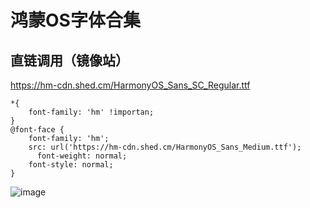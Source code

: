鸿蒙OS字体合集
===
直链调用（镜像站）
-----
https://hm-cdn.shed.cm/HarmonyOS_Sans_SC_Regular.ttf

    *{
        font-family: 'hm' !importan;
    }
    @font-face {
        font-family: 'hm';
        src: url('https://hm-cdn.shed.cm/HarmonyOS_Sans_Medium.ttf');
          font-weight: normal;
        font-style: normal;
    }  

![image](https://user-images.githubusercontent.com/53966497/153701359-9ab26e30-87df-4800-be27-214ccf559f9d.png)
